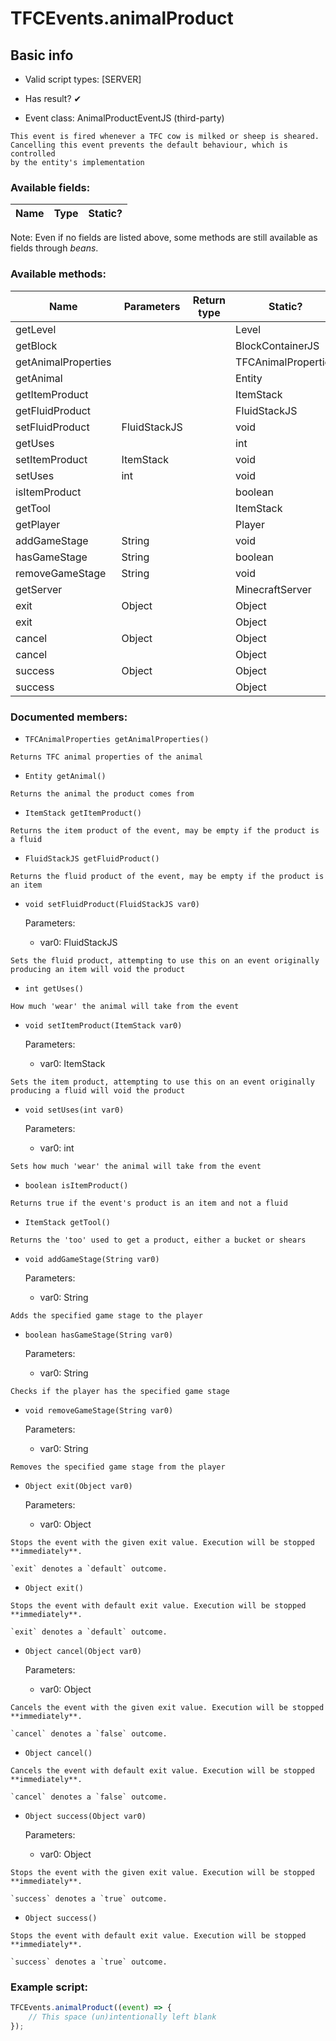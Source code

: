 # TFCEvents.animalProduct

## Basic info

- Valid script types: [SERVER]

- Has result? ✔

- Event class: AnimalProductEventJS (third-party)

```
This event is fired whenever a TFC cow is milked or sheep is sheared.
Cancelling this event prevents the default behaviour, which is controlled
by the entity's implementation
```

### Available fields:

| Name | Type | Static? |
| ---- | ---- | ------- |

Note: Even if no fields are listed above, some methods are still available as fields through *beans*.

### Available methods:

| Name | Parameters | Return type | Static? |
| ---- | ---------- | ----------- | ------- |
| getLevel |  |  | Level | ✘ |
| getBlock |  |  | BlockContainerJS | ✘ |
| getAnimalProperties |  |  | TFCAnimalProperties | ✘ |
| getAnimal |  |  | Entity | ✘ |
| getItemProduct |  |  | ItemStack | ✘ |
| getFluidProduct |  |  | FluidStackJS | ✘ |
| setFluidProduct | FluidStackJS |  | void | ✘ |
| getUses |  |  | int | ✘ |
| setItemProduct | ItemStack |  | void | ✘ |
| setUses | int |  | void | ✘ |
| isItemProduct |  |  | boolean | ✘ |
| getTool |  |  | ItemStack | ✘ |
| getPlayer |  |  | Player | ✘ |
| addGameStage | String |  | void | ✘ |
| hasGameStage | String |  | boolean | ✘ |
| removeGameStage | String |  | void | ✘ |
| getServer |  |  | MinecraftServer | ✘ |
| exit | Object |  | Object | ✘ |
| exit |  |  | Object | ✘ |
| cancel | Object |  | Object | ✘ |
| cancel |  |  | Object | ✘ |
| success | Object |  | Object | ✘ |
| success |  |  | Object | ✘ |


### Documented members:

- `TFCAnimalProperties getAnimalProperties()`
```
Returns TFC animal properties of the animal
```

- `Entity getAnimal()`
```
Returns the animal the product comes from
```

- `ItemStack getItemProduct()`
```
Returns the item product of the event, may be empty if the product is a fluid
```

- `FluidStackJS getFluidProduct()`
```
Returns the fluid product of the event, may be empty if the product is an item
```

- `void setFluidProduct(FluidStackJS var0)`

  Parameters:
  - var0: FluidStackJS

```
Sets the fluid product, attempting to use this on an event originally producing an item will void the product
```

- `int getUses()`
```
How much 'wear' the animal will take from the event
```

- `void setItemProduct(ItemStack var0)`

  Parameters:
  - var0: ItemStack

```
Sets the item product, attempting to use this on an event originally producing a fluid will void the product
```

- `void setUses(int var0)`

  Parameters:
  - var0: int

```
Sets how much 'wear' the animal will take from the event
```

- `boolean isItemProduct()`
```
Returns true if the event's product is an item and not a fluid
```

- `ItemStack getTool()`
```
Returns the 'too' used to get a product, either a bucket or shears
```

- `void addGameStage(String var0)`

  Parameters:
  - var0: String

```
Adds the specified game stage to the player
```

- `boolean hasGameStage(String var0)`

  Parameters:
  - var0: String

```
Checks if the player has the specified game stage
```

- `void removeGameStage(String var0)`

  Parameters:
  - var0: String

```
Removes the specified game stage from the player
```

- `Object exit(Object var0)`

  Parameters:
  - var0: Object

```
Stops the event with the given exit value. Execution will be stopped **immediately**.

`exit` denotes a `default` outcome.
```

- `Object exit()`
```
Stops the event with default exit value. Execution will be stopped **immediately**.

`exit` denotes a `default` outcome.
```

- `Object cancel(Object var0)`

  Parameters:
  - var0: Object

```
Cancels the event with the given exit value. Execution will be stopped **immediately**.

`cancel` denotes a `false` outcome.
```

- `Object cancel()`
```
Cancels the event with default exit value. Execution will be stopped **immediately**.

`cancel` denotes a `false` outcome.
```

- `Object success(Object var0)`

  Parameters:
  - var0: Object

```
Stops the event with the given exit value. Execution will be stopped **immediately**.

`success` denotes a `true` outcome.
```

- `Object success()`
```
Stops the event with default exit value. Execution will be stopped **immediately**.

`success` denotes a `true` outcome.
```



### Example script:

```js
TFCEvents.animalProduct((event) => {
	// This space (un)intentionally left blank
});
```

